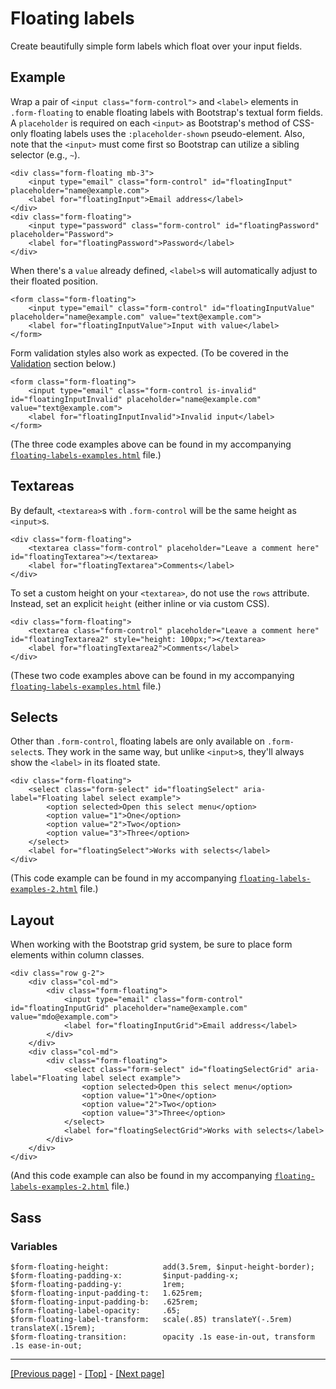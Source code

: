 # Floating labels

Create beautifully simple form labels which float over your input fields.

## Example

Wrap a pair of `<input class="form-control">` and `<label>` elements in `.form-floating` to enable floating labels with Bootstrap's textual form fields. A `placeholder` is required on each `<input>` as Bootstrap's method of CSS-only floating labels uses the `:placeholder-shown` pseudo-element. Also, note that the `<input>` must come first so Bootstrap can utilize a sibling selector (e.g., `~`).
```
<div class="form-floating mb-3">
    <input type="email" class="form-control" id="floatingInput" placeholder="name@example.com">
    <label for="floatingInput">Email address</label>
</div>
<div class="form-floating">
    <input type="password" class="form-control" id="floatingPassword" placeholder="Password">
    <label for="floatingPassword">Password</label>
</div>
```
When there's a `value` already defined, `<label>`s will automatically adjust to their floated position.
```
<form class="form-floating">
    <input type="email" class="form-control" id="floatingInputValue" placeholder="name@example.com" value="text@example.com">
    <label for="floatingInputValue">Input with value</label>
</form>
```
Form validation styles also work as expected. (To be covered in the [Validation](#validation) section below.)
```
<form class="form-floating">
    <input type="email" class="form-control is-invalid" id="floatingInputInvalid" placeholder="name@example.com" value="text@example.com">
    <label for="floatingInputInvalid">Invalid input</label>
</form>
```
(The three code examples above can be found in my accompanying [`floating-labels-examples.html`](https://github.com/AndrewSRea/My_Learning_Port/blob/main/Bootstrap/Forms/Floating_Labels/floating-labels-examples.html) file.)

## Textareas

By default, `<textarea>`s with `.form-control` will be the same height as `<input>`s.
```
<div class="form-floating">
    <textarea class="form-control" placeholder="Leave a comment here" id="floatingTextarea"></textarea>
    <label for="floatingTextarea">Comments</label>
</div>
```
To set a custom height on your `<textarea>`, do not use the `rows` attribute. Instead, set an explicit `height` (either inline or via custom CSS).
```
<div class="form-floating">
    <textarea class="form-control" placeholder="Leave a comment here" id="floatingTextarea2" style="height: 100px;"></textarea>
    <label for="floatingTextarea2">Comments</label>
</div>
```
(These two code examples above can be found in my accompanying [`floating-labels-examples.html`](https://github.com/AndrewSRea/My_Learning_Port/blob/main/Bootstrap/Forms/Floating_Labels/floating-labels-examples.html) file.)

## Selects

Other than `.form-control`, floating labels are only available on `.form-select`s. They work in the same way, but unlike `<input>`s, they'll always show the `<label>` in its floated state.
```
<div class="form-floating">
    <select class="form-select" id="floatingSelect" aria-label="Floating label select example">
        <option selected>Open this select menu</option>
        <option value="1">One</option>
        <option value="2">Two</option>
        <option value="3">Three</option>
    </select>
    <label for="floatingSelect">Works with selects</label>
</div>
```
(This code example can be found in my accompanying [`floating-labels-examples-2.html`](https://github.com/AndrewSRea/My_Learning_Port/blob/main/Bootstrap/Forms/Floating_Labels/floating-labels-examples-2.html) file.)

## Layout

When working with the Bootstrap grid system, be sure to place form elements within column classes.
```
<div class="row g-2">
    <div class="col-md">
        <div class="form-floating">
            <input type="email" class="form-control" id="floatingInputGrid" placeholder="name@example.com" value="mdo@example.com">
            <label for="floatingInputGrid">Email address</label>
        </div>
    </div>
    <div class="col-md">
        <div class="form-floating">
            <select class="form-select" id="floatingSelectGrid" aria-label="Floating label select example">
                <option selected>Open this select menu</option>
                <option value="1">One</option>
                <option value="2">Two</option>
                <option value="3">Three</option>
            </select>
            <label for="floatingSelectGrid">Works with selects</label>
        </div>
    </div>
</div>
```
(And this code example can also be found in my accompanying [`floating-labels-examples-2.html`](https://github.com/AndrewSRea/My_Learning_Port/blob/main/Bootstrap/Forms//Floating_Labels/floating-labels-examples-2.html) file.)

## Sass

### Variables

```
$form-floating-height:            add(3.5rem, $input-height-border);
$form-floating-padding-x:         $input-padding-x;
$form-floating-padding-y:         1rem;
$form-floating-input-padding-t:   1.625rem;
$form-floating-input-padding-b:   .625rem;
$form-floating-label-opacity:     .65;
$form-floating-label-transform:   scale(.85) translateY(-.5rem) translateX(.15rem);
$form-floating-transition:        opacity .1s ease-in-out, transform .1s ease-in-out;
```

<hr>

[[Previous page]](https://github.com/AndrewSRea/My_Learning_Port/tree/main/Bootstrap/Forms/Input_Group#input-group) - [[Top]](https://github.com/AndrewSRea/My_Learning_Port/tree/main/Bootstrap/Forms/Floating_Labels#floating-labels) - [[Next page]](https://github.com/AndrewSRea/My_Learning_Port/tree/main/Bootstrap/Forms/Layout#layout)